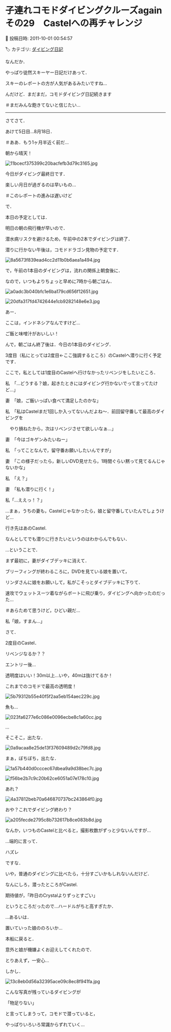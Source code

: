 # 子連れコモドダイビングクルーズagain　その29　Castelへの再チャレンジ

📅 投稿日時: 2011-10-01 00:54:57

🏷️ カテゴリ: [ダイビング日記](ce3a7a8d424d112fce83ee85c81a0e344.md)

なんだか．


やっぱり徒然スキーヤー日記だけあって．


スキーのレポートの方が人気があるみたいですね…





んだけど．まだまだ，コモドダイビング日記続きます


＃まだみんな飽きてないと信じたい…


-------


さてさて．





あけて5日目…8月18日．


＃ああ．もう1ヶ月半近く前だ…


朝から晴天！




![11bcecf375399c20bacfefb3d79c3165.jpg](images/11bcecf375399c20bacfefb3d79c3165.jpg)




今日がダイビング最終日です．


楽しい月日が過ぎるのは早いもの…


＃このレポートの進みは遅いけど





で．


本日の予定としては．


明日の朝の飛行機が早いので．


潜水病リスクを避けるため，午前中の2本でダイビングは終了．


潜りに行かない午後は，コモドドラゴン見物の予定です．




![8a5673f839ead4cc2d11b0b6aea1a494.jpg](images/8a5673f839ead4cc2d11b0b6aea1a494.jpg)







で，午前の1本目のダイビングは，流れの関係上朝食後に．


なので，いつもよりちょっと早めに7時から朝ごはん．




![a0adc3b040bfc1e6ba179cd656f12651.jpg](images/a0adc3b040bfc1e6ba179cd656f12651.jpg)






![20dfa317fd4742644e1cb9282148e6e3.jpg](images/20dfa317fd4742644e1cb9282148e6e3.jpg)




あー．


ここは，インドネシアなんですけど…


ご飯と味噌汁がおいしい！





んで，朝ごはん終了後は．今日の1本目のダイビング．


3度目（私にとっては2度目←ここ強調するところ）のCastelへ潜りに行く予定です．


ここで，私としては1度目のCastelへ行けなかったリベンジをしたいところ．





私　「…どうする？娘，起きたときにはダイビング行かないでって言ってたけど…」





妻　「娘，ご飯いっぱい食べて満足したのかな」





私　「私はCastelまだ1回しか入ってないんだよね～．前回留守番して最高のダイビングを


　やり損ねたから，次はリベンジさせて欲しいなぁ…」





妻　「今はゴキゲンみたいねー」





私　「ってことなんで，留守番お願いしたいんですが」





妻　「この様子だったら，新しいDVD見せたら，1時間ぐらい黙って見てるんじゃないかな」





私　「え？」





妻　「私も潜りに行く！」





私「…ええっ！？」





…まぁ，うちの妻も，Castelじゃなかったら，娘と留守番していたんでしょうけど…


行き先はあのCastel.


なんとしてでも潜りに行きたいというのはわからんでもない．





…ということで．


まず最初に，妻がダイブデッキに消えて．


ブリーフィングが終わるころに，DVDを見ている娘を置いて，


リンダさんに娘をお願いして，私がこそっとダイブデッキに下りて．


速攻でウェットスーツ着ながらボートに飛び乗り，ダイビングへ向かったのだった…


＃あらためて思うけど，ひどい親だ…





私「娘，すまん…」





さて．


2度目のCastel．


リベンジなるか？？





エントリー後…


透明度はいい！30m以上…いや，40mは抜けてるか！


これまでのコモドで最高の透明度！




![5b79312b55e40f5f2aa5eb154aec229c.jpg](images/5b79312b55e40f5f2aa5eb154aec229c.jpg)




魚も…




![023fa6277e6c086e0096ecbe8c1a60cc.jpg](images/023fa6277e6c086e0096ecbe8c1a60cc.jpg)




…


そこそこ，出たな．




![0a9acaa8e25de13f37609489d2c79fd8.jpg](images/0a9acaa8e25de13f37609489d2c79fd8.jpg)







まぁ，ぼちぼち，出たな．




![1a57b440d0cccec67dbea9a9d38bec7c.jpg](images/1a57b440d0cccec67dbea9a9d38bec7c.jpg)









![f56be2b7c9c20b62ce6051a07e178c10.jpg](images/f56be2b7c9c20b62ce6051a07e178c10.jpg)




あれ？




![4a37812beb70a646870737bc243864f0.jpg](images/4a37812beb70a646870737bc243864f0.jpg)







おや？これでダイビング終わり？




![a205fecde2795c8b732617b8ce083b8d.jpg](images/a205fecde2795c8b732617b8ce083b8d.jpg)




なんか，いつものCastelと比べると，撮影枚数がずっと少ないんですが…





…端的に言って．


ハズレ


ですな．





いや，普通のダイビングに比べたら，十分すごいかもしれないんだけど．


なんにしろ，潜ったところがCastel.


期待値が，「昨日のCrystalよりずっとすごい」


というところだったので…ハードルがちと高すぎたか．


…あるいは．


置いていった娘ののろいか…





本船に戻ると．


意外と娘が機嫌よくお迎えしてくれたので．


とりあえず，一安心…





しかし．




![13c8eb0d56a32395ace09c8ec8f941fa.jpg](images/13c8eb0d56a32395ace09c8ec8f941fa.jpg)




こんな写真が残っているダイビングが


「物足りない」


と言ってしまうって，コモドで潜っていると，


やっぱりいろいろ常識からずれていく…
